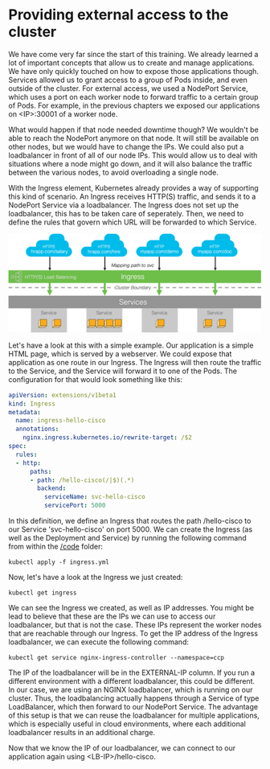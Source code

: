 # Providing external access to the cluster
We have come very far since the start of this training. We already learned a lot of important concepts that allow us to create and manage applications. We have only quickly touched on how to expose those applications though. Services allowed us to grant access to a group of Pods inside, and even outside of the cluster. For external access, we used a NodePort Service, which uses a port on each worker node to forward traffic to a certain group of Pods. For example, in the previous chapters we exposed our applications on &lt;IP&gt;:30001 of a worker node.

What would happen if that node needed downtime though? We wouldn't be able to reach the NodePort anymore on that node. It will still be available on other nodes, but we would have to change the IPs. We could also put a loadbalancer in front of all of our node IPs. This would allow us to deal with situations where a node might go down, and it will also balance the traffic between the various nodes, to avoid overloading a single node.

With the Ingress element, Kubernetes already provides a way of supporting this kind of scenario. An Ingress receives HTTP(S) traffic, and sends it to a NodePort Service via a loadbalancer. The Ingress does not set up the loadbalancer, this has to be taken care of seperately. Then, we need to define the rules that govern which URL will be forwarded to which Service.

![Ingress](img/ingress.png?raw=true "Ingress")

Let's have a look at this with a simple example. Our application is a simple HTML page, which is served by a webserver. We could expose that application as one route in our Ingress. The Ingress will then route the traffic to the Service, and the Service will forward it to one of the Pods. The configuration for that would look something like this:

```yaml
apiVersion: extensions/v1beta1
kind: Ingress
metadata:
  name: ingress-hello-cisco
  annotations:
    nginx.ingress.kubernetes.io/rewrite-target: /$2
spec:
  rules:
  - http:
      paths:
      - path: /hello-cisco(/|$)(.*)
        backend:
          serviceName: svc-hello-cisco
          servicePort: 5000
```

In this definition, we define an Ingress that routes the path /hello-cisco to our Service 'svc-hello-cisco' on port 5000. We can create the Ingress (as well as the Deployment and Service) by running the following command from within the [/code](code/ "/code") folder:


```
kubectl apply -f ingress.yml
```

Now, let's have a look at the Ingress we just created:

```
kubectl get ingress
```

We can see the Ingress we created, as well as IP addresses. You might be lead to believe that these are the IPs we can use to access our loadbalancer, but that is not the case. These IPs represent the worker nodes that are reachable through our Ingress. To get the IP address of the Ingress loadbalancer, we can execute the following command:

```
kubectl get service nginx-ingress-controller --namespace=ccp
```

The IP of the loadbalancer will be in the EXTERNAL-IP column. If you run a different environment with a different loadbalancer, this could be different. In our case, we are using an NGINX loadbalancer, which is running on our cluster. Thus, the loadbalancing actually happens through a Service of type LoadBalancer, which then forward to our NodePort Service. The advantage of this setup is that we can reuse the loadbalancer for multiple applications, which is especially useful in cloud environments, where each additional loadbalancer results in an additional charge.

Now that we know the IP of our loadbalancer, we can connect to our application again using &lt;LB-IP&gt;/hello-cisco.
